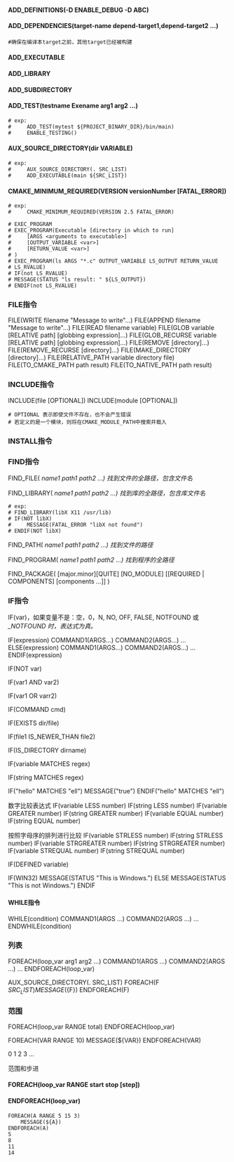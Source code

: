 #### ADD_DEFINITIONS(-D ENABLE_DEBUG -D ABC)

#### ADD_DEPENDENCIES(target-name depend-target1,depend-target2 ...)
```
#确保在编译本target之前，其他target已经被构建
```

#### ADD_EXECUTABLE
#### ADD_LIBRARY
#### ADD_SUBDIRECTORY

#### ADD_TEST(testname Exename arg1 arg2 ...)
```
# exp:
#     ADD_TEST(mytest ${PROJECT_BINARY_DIR}/bin/main)
#     ENABLE_TESTING()
```

#### AUX_SOURCE_DIRECTORY(dir VARIABLE)

```
# exp:
#     AUX_SOURCE_DIRECTORY(. SRC_LIST)
#     ADD_EXECUTABLE(main ${SRC_LIST})
```



#### CMAKE_MINIMUM_REQUIRED(VERSION versionNumber [FATAL_ERROR])



```
# exp:
#     CMAKE_MINIMUM_REQUIRED(VERSION 2.5 FATAL_ERROR)

# EXEC_PROGRAM
# EXEC_PROGRAM(Executable [directory in which to run]
#     [ARGS <arguments to executable>]
#     [OUTPUT_VARIABLE <var>]
#     [RETURN_VALUE <var>]
# )
# EXEC_PROGRAM(ls ARGS "*.c" OUTPUT_VARIABLE LS_OUTPUT RETURN_VALUE
# LS_RVALUE)
# IF(not LS_RVALUE)
# MESSAGE(STATUS "ls result: " ${LS_OUTPUT})
# ENDIF(not LS_RVALUE)
```



### FILE指令
FILE(WRITE filename "Message to write"...)
FILE(APPEND filename "Message to write"...)
FILE(READ filename variable)
FILE(GLOB variable [RELATIVE path] [globbing expression]...)
FILE(GLOB_RECURSE variable [RELATIVE path] [globbing expression]...)
FILE(REMOVE [directory]...)
FILE(REMOVE_RECURSE [directory]...)
FILE(MAKE_DIRECTORY [directory]...)
FILE(RELATIVE_PATH variable directory file)
FILE(TO_CMAKE_PATH path result)
FILE(TO_NATIVE_PATH path result)

### INCLUDE指令
INCLUDE(file [OPTIONAL])
INCLUDE(module [OPTIONAL])



```
# OPTIONAL 表示即使文件不存在，也不会产生错误
# 若定义的是一个模块，则将在CMAKE_MODULE_PATH中搜索并载入
```



### INSTALL指令

### FIND指令
FIND_FILE(<VAR> name1 path1 path2 ...)
找到文件的全路径，包含文件名

FIND_LIBRARY(<VAR> name1 path1 path2 ...)
找到库的全路径，包含库文件名



```
# exp:
# FIND_LIBRARY(libX X11 /usr/lib)
# IF(NOT libX)
#     MESSAGE(FATAL_ERROR "libX not found")
# ENDIF(NOT libX)
```



FIND_PATH(<VAR> name1 path1 path2 ...)
找到文件的路径

FIND_PROGRAM(<VAR> name1 path1 path2 ...)
找到程序的全路径

FIND_PACKAGE(<name> [major.minor][QUITE] [NO_MODULE]
    [[REQUIRED | COMPONENTS] [components ...]]
)


### IF指令
IF(var)，如果变量不是：空，0，N, NO, OFF, FALSE, NOTFOUND 
或<var>_NOTFOUND 时，表达式为真。

IF(expression)
COMMAND1(ARGS...)
COMMAND2(ARGS...)
...
ELSE(expression)
COMMAND1(ARGS...)
COMMAND2(ARGS...)
...
ENDIF(expression)

IF(NOT var)

IF(var1 AND var2)

IF(var1 OR varr2)

IF(COMMAND cmd)

IF(EXISTS dir/file)

IF(file1 IS_NEWER_THAN file2)

IF(IS_DIRECTORY dirname)

IF(variable MATCHES regex)

IF(string MATCHES regex)


IF("hello" MATCHES "ell")
MESSAGE("true")
ENDIF("hello" MATCHES "ell")


数字比较表达式
IF(variable LESS number)
IF(string LESS number)
IF(variable GREATER number)
IF(string GREATER number)
IF(variable EQUAL number)
IF(string EQUAL number)


按照字母序的排列进行比较
IF(variable STRLESS number)
IF(string STRLESS number)
IF(variable STRGREATER number)
IF(string STRGREATER number)
IF(variable STREQUAL number)
IF(string STREQUAL number)


IF(DEFINED variable)

IF(WIN32)
    MESSAGE(STATUS "This is Windows.")
ELSE
    MESSAGE(STATUS "This is not Windows.")
ENDIF



#### WHILE指令
WHILE(condition)
    COMMAND1(ARGS ...)
    COMMAND2(ARGS ...)
    ...
ENDWHILE(condition)

### 列表
FOREACH(loop_var arg1 arg2 ...)
    COMMAND1(ARGS ...)
    COMMAND2(ARGS ...)
    ...
ENDFOREACH(loop_var)

AUX_SOURCE_DIRECTORY(. SRC_LIST)
FOREACH(F ${SRC_LIST})
    MESSAGE(${F})
ENDFOREACH(F)

### 范围
FOREACH(loop_var RANGE total)
ENDFOREACH(loop_var)

FOREACH(VAR RANGE 10)
    MESSAGE(${VAR})
ENDFOREACH(VAR)

0
1
2
3
...

范围和步进
#### FOREACH(loop_var RANGE start stop [step])
#### ENDFOREACH(loop_var)



```
FOREACH(A RANGE 5 15 3)
    MESSAGE(${A})
ENDFOREACH(A)
5
8
11
14
```

